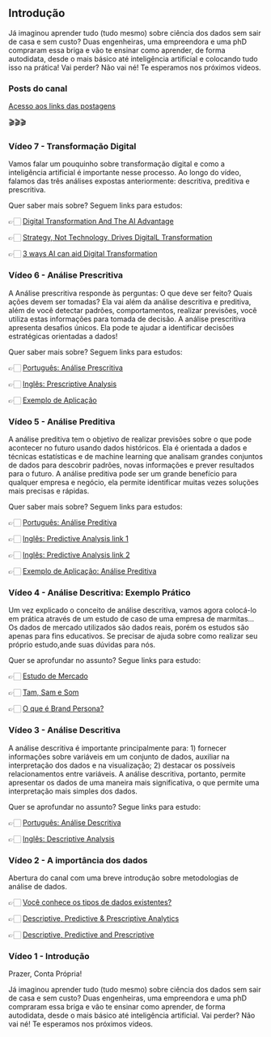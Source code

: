 ## Introdução

Já imaginou aprender tudo (tudo mesmo) sobre ciência dos dados sem sair de casa e sem custo?
Duas engenheiras, uma empreendora e uma phD compraram essa briga e vão te ensinar como aprender, de forma autodidata, desde o mais básico até inteligência artificial e colocando tudo isso na prática!
Vai perder? Não vai né! Te esperamos nos próximos videos.

### Posts do canal
[Acesso aos links das postagens](https://contapropria.github.io/Conta_Propria/Posts)

🎬🎬🎬

### Vídeo 7 - Transformação Digital

Vamos falar um pouquinho sobre transformação digital e como a inteligência artificial é importante nesse processo. Ao longo do vídeo, falamos das três análises expostas anteriormente: descritiva, preditiva e prescritiva.

Quer saber mais sobre? Seguem links para estudos:

👉🏻 [Digital Transformation And The AI Advantage](https://www.digitalistmag.com/cio-knowledge/2019/07/23/digital-transformation-ai-advantage-06199626)

👉🏻 [Strategy, Not Technology, Drives DigitalL Transformation](https://sloanreview.mit.edu/projects/strategy-drives-digital-transformation/)

👉🏻 [3 ways AI can aid Digital Transformation](https://towardsdatascience.com/3-ways-ai-aids-digital-transformation-4a5965708c45)

### Vídeo 6 - Análise Prescritiva

A Análise prescritiva responde às perguntas: O que deve ser feito? Quais ações devem ser tomadas? Ela vai além da análise descritiva e preditiva, além de você detectar padrões, comportamentos, realizar previsões, você utiliza estas informações para tomada de decisão. A análise prescritiva apresenta desafios únicos. Ela pode te ajudar a identificar decisões estratégicas orientadas a dados!

Quer saber mais sobre? Seguem links para estudos:

👉🏻 [Português: Análise Prescritiva](https://medium.com/@edselferri/an%C3%A1lise-preditiva-ou-prescritiva-sua-empresa-precisa-de-ambos-63b49caf09cf)

👉🏻 [Inglês: Prescriptive Analysis ](https://www.gurobi.com/company/about-gurobi/prescriptive-analytics/)

👉🏻 [Exemplo de Aplicação](https://towardsdatascience.com/top-5-issues-with-prescriptive-analytics-and-how-to-overcome-them-6f5cada83aa4)


### Vídeo 5 - Análise Preditiva

A análise preditiva tem o objetivo de realizar previsões sobre o que pode acontecer no futuro usando dados históricos. Ela é orientada a dados e técnicas estatísticas e de machine learning que analisam grandes conjuntos de dados para descobrir padrões, novas informações e prever resultados para o futuro. A análise preditiva pode ser um grande benefício para qualquer empresa e negócio, ela permite identificar muitas vezes soluções mais precisas e rápidas.

Quer saber mais sobre? Seguem links para estudos:

👉🏻 [Português: Análise Preditiva]( https://www.ibm.com/developerworks/br/industry/library/ba-predictive-analytics1/index.html)

👉🏻 [Inglês: Predictive Analysis link 1](https://medium.com/my-data-camp-journey/predictive-analysis-in-python-97ca5b64e97f)

👉🏻 [Inglês: Predictive Analysis link 2](https://towardsdatascience.com/predictive-analytics-predicting-consumer-behavior-with-data-analytics-8ca51abb8dc2)

👉🏻 [Exemplo de Aplicação: Análise Preditiva](https://medium.com/datadriveninvestor/a-simple-guide-to-creating-predictive-models-in-python-part-1-8e3ddc3d7008)

### Vídeo 4 - Análise Descritiva: Exemplo Prático

Um vez explicado o conceito de análise descritiva, vamos agora colocá-lo em prática através de um estudo de caso de uma empresa de marmitas... 
Os dados de mercado utilizados são dados reais, porém os estudos são apenas para fins educativos. Se precisar de ajuda sobre como realizar seu próprio estudo,ande suas dúvidas para nós.

Quer se aprofundar no assunto? Segue links para estudo:

👉🏻 [Estudo de Mercado](https://rockcontent.com/blog/estudo-de-mercado/)

👉🏻 [Tam, Sam e Som](https://rockcontent.com/blog/tam-sam-som/)

👉🏻 [O que é Brand Persona?](https://www.notopo.com/blog/o-que-e-brand-persona/)

### Vídeo 3 - Análise Descritiva

A análise descritiva é importante principalmente para: 1) fornecer informações sobre variáveis em um conjunto de dados, auxiliar na interpretação dos dados e na visualização; 2) destacar os possíveis relacionamentos entre variáveis.
A análise descritiva, portanto, permite apresentar os dados de uma maneira mais significativa, o que permite uma interpretação mais simples dos dados.

Quer se aprofundar no assunto? Segue links para estudo:

👉🏻 [Português: Análise Descritiva](https://biostatistics-uem.github.io/Bio/descritiva.html)

👉🏻 [Inglês: Descriptive Analysis ](https://towardsdatascience.com/understanding-descriptive-statistics-c9c2b0641291)


### Vídeo 2 - A importância dos dados

Abertura do canal com uma breve introdução sobre metodologias de análise de dados.

👉🏻 [Você conhece os tipos de dados existentes?](https://www.reamp.com.br/blog/2017/07/voce-conhece-quais-sao-os-tipos-de-dados-existentes/)

👉🏻 [Descriptive, Predictive & Prescriptive Analytics](https://studyonline.unsw.edu.au/blog/descriptive-predictive-prescriptive-analytics)

👉🏻 [Descriptive, Predictive and Prescriptive](https://www.gurobi.com/company/about-gurobi/prescriptive-analytics/)


### Vídeo 1 - Introdução

Prazer, Conta Própria!

Já imaginou aprender tudo (tudo mesmo) sobre ciência dos dados sem sair de casa e sem custo?
Duas engenheiras, uma empreendora e uma phD compraram essa briga e vão te ensinar como aprender, de forma autodidata, desde o mais básico até inteligência artificial.
Vai perder? Não vai né! Te esperamos nos próximos videos.



